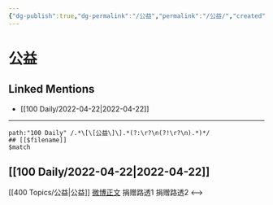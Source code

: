 ```yaml
---
{"dg-publish":true,"dg-permalink":"/公益","permalink":"/公益/","created":"2022-12-04T14:33:01.000+08:00","updated":"2023-01-04T14:08:15.993+08:00"}
---
```


# 公益

## Linked Mentions
- [[100 Daily/2022-04-22\|2022-04-22]]


---

```expander
path:"100 Daily" /.*\[\[公益\]\].*(?:\r?\n(?!\r?\n).*)*/
## [[$filename]]
$match
```
## [[100 Daily/2022-04-22\|2022-04-22]]
[[400 Topics/公益\|公益]]
[微博正文](https://m.weibo.cn/5485977002/4761146454184940) 捐赠路透1
[](https://m.weibo.cn/2241388753/4761159275905360) 捐赠路透2
<-->